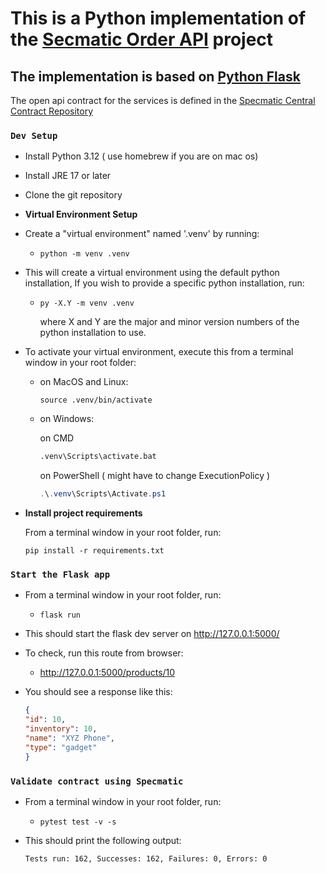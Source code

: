 # This is a Python implementation of the [Secmatic Order API](https://github.com/znsio/specmatic-order-api) project

## The implementation is based on [Python Flask](https://flask.palletsprojects.com/en/3.0.x/)

The open api contract for the services is defined in the [Specmatic Central Contract Repository](https://github.com/znsio/specmatic-order-contracts/blob/main/in/specmatic/examples/store/api_order_v3.yaml)

### `Dev Setup`

- Install Python 3.12 ( use homebrew if you are on mac os)

- Install JRE 17 or later

- Clone the git repository

- **Virtual Environment Setup**

- Create a "virtual environment" named '.venv' by running:

  - ```shell
    python -m venv .venv
    ```

- This will create a virtual environment using the default python installation, If you wish to provide a specific python installation, run:

  - ```shell
    py -X.Y -m venv .venv
    ```

    where X and Y are the major and minor version numbers of the python installation to use.

- To activate your virtual environment, execute this from a terminal window in your root folder:

  - on MacOS and Linux:

    ```shell
    source .venv/bin/activate
    ```

  - on Windows:
  
    on CMD

    ```cmd
    .venv\Scripts\activate.bat
    ```

    on PowerShell ( might have to change ExecutionPolicy )

    ```powershell
    .\.venv\Scripts\Activate.ps1
    ```

- **Install project requirements**

  From a terminal window in your root folder, run:

  ```shell
  pip install -r requirements.txt
  ```

### `Start the Flask app`

- From a terminal window in your root folder, run:

  - ```shell
    flask run
    ```

- This should start the flask dev server on <http://127.0.0.1:5000/>

- To check, run this route from browser:

  - <http://127.0.0.1:5000/products/10>

- You should see a response like this:

    ```json
    {
    "id": 10,
    "inventory": 10,
    "name": "XYZ Phone",
    "type": "gadget"
    }
    ```

### `Validate contract using Specmatic`

- From a terminal window in your root folder, run:

  - ```shell
    pytest test -v -s
    ```

- This should print the following output:
  
  ```cmd
  Tests run: 162, Successes: 162, Failures: 0, Errors: 0
  ```
